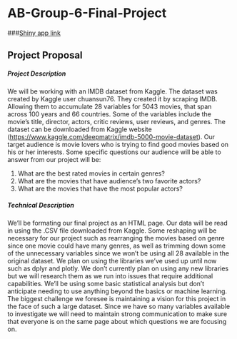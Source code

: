 # AB-Group-6-Final-Project

###[Shiny app link](https://mattpow.shinyapps.io/AB-Group-6-Final-Project/)
## Project Proposal
##### Project Description
We will be working with an IMDB dataset from Kaggle. The dataset was created by Kaggle user chuansun76. They created it by scraping IMDB. Allowing them to accumulate 28 variables for 5043 movies, that span across 100 years and 66 countries. Some of the variables include the movie’s title, director, actors, critic reviews, user reviews, and genres. The dataset can be downloaded from Kaggle website (https://www.kaggle.com/deepmatrix/imdb-5000-movie-dataset). Our target audience is movie lovers who is trying to find good movies based on his or her interests. Some specific questions our audience will be able to answer from our project will be:
  1.  What are the best rated movies in certain genres?
  2. What are the movies that have audience’s two favorite actors?
  3. What are the movies that have the most popular actors?

##### Technical Description
We’ll be formating our final project as an HTML page. Our data will be read in using the .CSV file downloaded from Kaggle. Some reshaping will be necessary for our project such as rearranging the movies based on genre since one movie could have many genres, as well as trimming down some of the unnecessary variables since we won’t be using all 28 available in the original dataset. We plan on using the libraries we’ve used up until now such as dplyr and plotly. We don’t currently plan on using any new libraries but we will research them as we run into issues that require additional capabilities. We’ll be using some basic statistical analysis but don’t anticipate needing to use anything beyond the basics or machine learning. The biggest challenge we foresee is maintaining a vision for this project in the face of such a large dataset. Since we have so many variables available to investigate we will need to maintain strong communication to make sure that everyone is on the same page about which questions we are focusing on.
